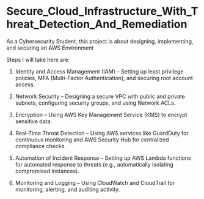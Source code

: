 # Secure_Cloud_Infrastructure_With_Threat_Detection_And_Remediation
As a Cybersecurity Student, this project is about designing, implementing, and securing an AWS Environment

Steps I will take here are:

1. Identity and Access Management (IAM) – Setting up least privilege policies, MFA (Multi-Factor Authentication), and securing root account access.

2. Network Security – Designing a secure VPC with public and private subnets, configuring security groups, and using Network ACLs.

3. Encryption – Using AWS Key Management Service (KMS) to encrypt sensitive data.

4. Real-Time Threat Detection – Using AWS services like GuardDuty for continuous monitoring and AWS Security Hub for centralized compliance checks.

5. Automation of Incident Response – Setting up AWS Lambda functions for automated response to threats (e.g., automatically isolating compromised instances).

6. Monitoring and Logging – Using CloudWatch and CloudTrail for monitoring, alerting, and auditing activity.

